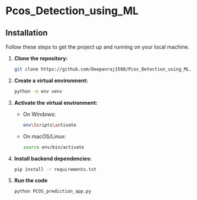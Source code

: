 # Pcos_Detection_using_ML

## Installation

Follow these steps to get the project up and running on your local machine.


1. **Clone the repository:**
    ```bash
    git clone https://github.com/Deepanraj1508/Pcos_Detection_using_ML.git
    ```

2. **Create a virtual environment:**
    ```bash
    python -m env venv
    ```

3. **Activate the virtual environment:**
    - On Windows:
        ```bash
        env\Scripts\activate
        ```
    - On macOS/Linux:
        ```bash
        source env/bin/activate
        ```

4. **Install backend dependencies:**
    ```bash
    pip install -r requirements.txt
    ```

6. **Run the code**
    ```bash
    python PCOS_prediction_app.py
    ```
